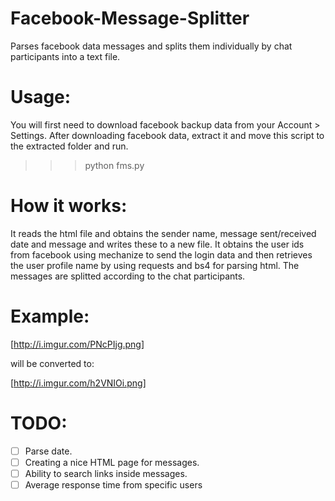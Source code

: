 # Facebook-Message-Splitter

Parses facebook data messages and splits them individually by chat participants into a text file.

# Usage:

You will first need to download facebook backup data from your Account > Settings. After downloading facebook data, extract it and move this script to the extracted folder and run.

>>> python fms.py

# How it works:

It reads the html file and obtains the sender name, message sent/received date and message and writes these to a new file. It obtains the user ids from facebook using mechanize to send the login data and then retrieves the user profile name by using requests and bs4 for parsing html. The messages are splitted according to the chat participants.

# Example:

[http://i.imgur.com/PNcPIjg.png] 

will be converted to:

[http://i.imgur.com/h2VNIOi.png] 

# TODO:

- [ ] Parse date.
- [ ] Creating a nice HTML page for messages.
- [ ] Ability to search links inside messages.
- [ ] Average response time from specific users
